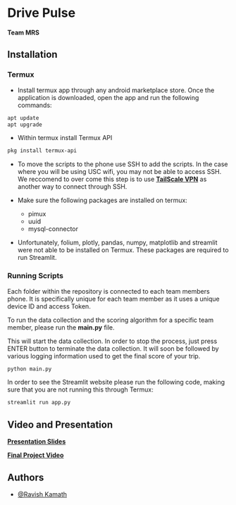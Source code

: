 # Drive Pulse 

**Team MRS**
## Installation

### Termux

- Install termux app through any android marketplace store. Once the application is downloaded, open the app and run the following commands:

```bash
apt update
apt upgrade
```
- Within termux install Termux API
```bash
pkg install termux-api
```

- To move the scripts to the phone use SSH to add the scripts. In the case where you will be using USC wifi, you may not be able to access SSH. We reccomend to over come this step is to use __[TailScale VPN](https://tailscale.com/download/mac)__ as another way to connect through SSH. 

- Make sure the following packages are installed on termux:
    - pimux
    - uuid
    - mysql-connector

- Unfortunately, folium, plotly, pandas, numpy, matplotlib and streamlit were not able to be installed on Termux. These packages are required to run Streamlit.


### Running Scripts
Each folder within the repository is connected to each team members phone. It is specifically unique for each team member as it uses a unique device ID and access Token. 

To run the data collection and the scoring algorithm for a specific team member, please run the **main.py** file. 

This will start the data collection. In order to stop the process, just press ENTER button to terminate the data collection. It will soon be followed by various logging information used to get the final score of your trip. 

```bash
python main.py
```
In order to see the Streamlit website please run the following code, making sure that you are not running this through Termux:

```bash
streamlit run app.py
```


## Video and Presentation

__[Presentation Slides](https://www.canva.com/design/DAGZIwU6K60/F_OpfniD33oD-INeUsfS8g/view?utm_content=DAGZIwU6K60&utm_campaign=designshare&utm_medium=link2&utm_source=uniquelinks&utlId=h22ea957d8f)__

__[Final Project Video]()__
## Authors

- [@Ravish Kamath](https://github.com/RavishKamathStats)

